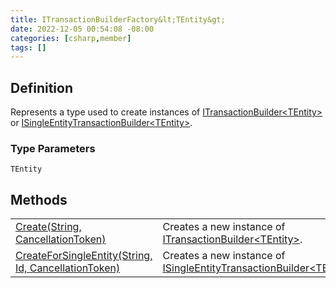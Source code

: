 ```yaml
---
title: ITransactionBuilderFactory&lt;TEntity&gt;
date: 2022-12-05 00:54:08 -08:00
categories: [csharp,member]
tags: []
---
```


## Definition

Represents a type used to create instances of <a href='/posts/csharp.member.entitydb.abstractions.transactions.builders.itransactionbuilder-1/'>ITransactionBuilder&lt;TEntity&gt;</a> or
<a href='/posts/csharp.member.entitydb.abstractions.transactions.builders.isingleentitytransactionbuilder-1/'>ISingleEntityTransactionBuilder&lt;TEntity&gt;</a>.

### Type Parameters
`TEntity`<br />
## Methods
<table><tr><td><!--/posts/csharp.member.entitydb.abstractions.transactions.builders.itransactionbuilderfactory-1.create/--><a href='#'>Create(String, CancellationToken)</a></td><td>
Creates a new instance of <a href='/posts/csharp.member.entitydb.abstractions.transactions.builders.itransactionbuilder-1/'>ITransactionBuilder&lt;TEntity&gt;</a>.
</td></tr><tr><td><!--/posts/csharp.member.entitydb.abstractions.transactions.builders.itransactionbuilderfactory-1.createforsingleentity/--><a href='#'>CreateForSingleEntity(String, Id, CancellationToken)</a></td><td>
Creates a new instance of <a href='/posts/csharp.member.entitydb.abstractions.transactions.builders.isingleentitytransactionbuilder-1/'>ISingleEntityTransactionBuilder&lt;TEntity&gt;</a>.
</td></tr></table>
